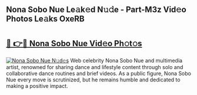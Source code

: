 ## Nona Sobo Nue Le𝚊k𝚎d N𝚞𝚍e - Part-M3z Vid𝚎o Photos Le𝚊ks OxeRB

# <h2><a href="http://fb7kks.evod.top/?m=Nona+Sobo+Nue">🔗 👉🔴 Nona Sobo Nue Vid𝚎o Ph𝚘t𝚘s</a></h2>

[![Nona Sobo Nue N𝚞d𝚎s](https://i.imgur.com/8V9OHl7.gif)](http://fb7kks.evod.top/?m=Nona+Sobo+Nue)
Web celebrity Nona Sobo Nue and multimedia artist, renowned for sharing dance and lifestyle content through solo and collaborative dance routines and brief videos. As a public figure, Nona Sobo Nue every move is scrutinized, but he remains humble and dedicated to making a positive impact. 
